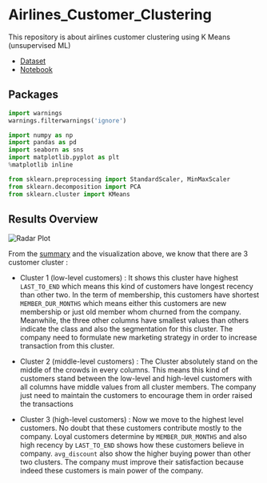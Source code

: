 # Airlines_Customer_Clustering

This repository is about airlines customer clustering using K Means (unsupervised ML)

* [Dataset](https://github.com/dhykac/Airlines_Customer_Clustering/blob/main/airlines_customers.csv)
* [Notebook](https://github.com/dhykac/Airlines_Customer_Clustering/blob/main/Airlines%20Customer%20Clustering.ipynb)

## Packages
```python
import warnings
warnings.filterwarnings('ignore')

import numpy as np
import pandas as pd
import seaborn as sns
import matplotlib.pyplot as plt
%matplotlib inline

from sklearn.preprocessing import StandardScaler, MinMaxScaler
from sklearn.decomposition import PCA 
from sklearn.cluster import KMeans
```

## Results Overview

![Radar Plot](https://user-images.githubusercontent.com/92696555/149770212-eb9d3ebc-3f2e-47cd-8b39-7bab763ffe2f.png)

From the [summary](https://github.com/dhykac/Airlines_Customer_Clustering/blob/main/Airlines%20Customer%20Clustering.ipynb) and the visualization above, we know that there are 3 customer cluster :

* Cluster 1 (low-level customers) : It shows this cluster have highest `LAST_TO_END` which means this kind of customers have longest recency than other two. In the term of membership, this customers have shortest `MEMBER_DUR_MONTHS` which means either this customers are new membership or just old member whom churned from the company. Meanwhile, the three other columns have smallest values than others indicate the class and also the segmentation for this cluster. The company need to formulate new marketing strategy in order to increase transaction from this cluster.

* Cluster 2 (middle-level customers) : The Cluster absolutely stand on the middle of the crowds in every columns. This means this kind of customers stand between the low-level and high-level customers with all columns have middle values from all cluster members. The company just need to maintain the customers to encourage them in order raised the transactions

* Cluster 3 (high-level customers) : Now we move to the highest level customers. No doubt that these customers contribute mostly to the company. Loyal customers determine by `MEMBER_DUR_MONTHS` and also high recency by `LAST_TO_END` shows how these customers believe in company. `avg_discount` also show the higher buying power than other two clusters. The company must improve their satisfaction because indeed these customers is main power of the company.
